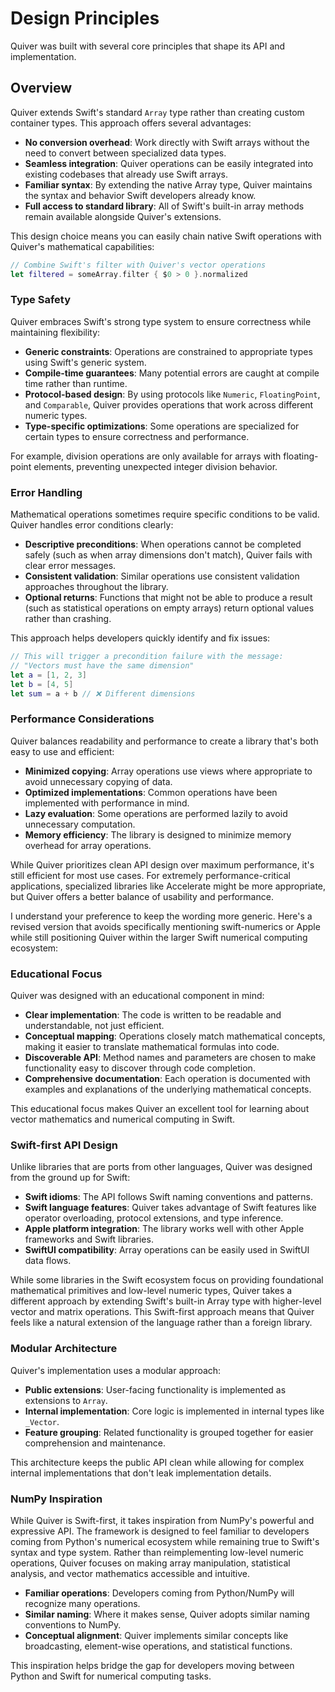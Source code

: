 # Design Principles

Quiver was built with several core principles that shape its API and implementation. 

## Overview

Quiver extends Swift's standard `Array` type rather than creating custom container types. This approach offers several advantages:

- **No conversion overhead**: Work directly with Swift arrays without the need to convert between specialized data types.
- **Seamless integration**: Quiver operations can be easily integrated into existing codebases that already use Swift arrays.
- **Familiar syntax**: By extending the native Array type, Quiver maintains the syntax and behavior Swift developers already know.
- **Full access to standard library**: All of Swift's built-in array methods remain available alongside Quiver's extensions.

This design choice means you can easily chain native Swift operations with Quiver's mathematical capabilities:

```swift
// Combine Swift's filter with Quiver's vector operations
let filtered = someArray.filter { $0 > 0 }.normalized
```

### Type Safety

Quiver embraces Swift's strong type system to ensure correctness while maintaining flexibility:

- **Generic constraints**: Operations are constrained to appropriate types using Swift's generic system.
- **Compile-time guarantees**: Many potential errors are caught at compile time rather than runtime.
- **Protocol-based design**: By using protocols like `Numeric`, `FloatingPoint`, and `Comparable`, Quiver provides operations that work across different numeric types.
- **Type-specific optimizations**: Some operations are specialized for certain types to ensure correctness and performance.

For example, division operations are only available for arrays with floating-point elements, preventing unexpected integer division behavior.

### Error Handling

Mathematical operations sometimes require specific conditions to be valid. Quiver handles error conditions clearly:

- **Descriptive preconditions**: When operations cannot be completed safely (such as when array dimensions don't match), Quiver fails with clear error messages.
- **Consistent validation**: Similar operations use consistent validation approaches throughout the library.
- **Optional returns**: Functions that might not be able to produce a result (such as statistical operations on empty arrays) return optional values rather than crashing.

This approach helps developers quickly identify and fix issues:

```swift
// This will trigger a precondition failure with the message:
// "Vectors must have the same dimension"
let a = [1, 2, 3]
let b = [4, 5]
let sum = a + b // ❌ Different dimensions
```

### Performance Considerations

Quiver balances readability and performance to create a library that's both easy to use and efficient:

- **Minimized copying**: Array operations use views where appropriate to avoid unnecessary copying of data.
- **Optimized implementations**: Common operations have been implemented with performance in mind.
- **Lazy evaluation**: Some operations are performed lazily to avoid unnecessary computation.
- **Memory efficiency**: The library is designed to minimize memory overhead for array operations.

While Quiver prioritizes clean API design over maximum performance, it's still efficient for most use cases. For extremely performance-critical applications, specialized libraries like Accelerate might be more appropriate, but Quiver offers a better balance of usability and performance.

I understand your preference to keep the wording more generic. Here's a revised version that avoids specifically mentioning swift-numerics or Apple while still positioning Quiver within the larger Swift numerical computing ecosystem:

### Educational Focus

Quiver was designed with an educational component in mind:

- **Clear implementation**: The code is written to be readable and understandable, not just efficient.
- **Conceptual mapping**: Operations closely match mathematical concepts, making it easier to translate mathematical formulas into code.
- **Discoverable API**: Method names and parameters are chosen to make functionality easy to discover through code completion.
- **Comprehensive documentation**: Each operation is documented with examples and explanations of the underlying mathematical concepts.

This educational focus makes Quiver an excellent tool for learning about vector mathematics and numerical computing in Swift.

### Swift-first API Design

Unlike libraries that are ports from other languages, Quiver was designed from the ground up for Swift:

- **Swift idioms**: The API follows Swift naming conventions and patterns.
- **Swift language features**: Quiver takes advantage of Swift features like operator overloading, protocol extensions, and type inference.
- **Apple platform integration**: The library works well with other Apple frameworks and Swift libraries.
- **SwiftUI compatibility**: Array operations can be easily used in SwiftUI data flows.

While some libraries in the Swift ecosystem focus on providing foundational mathematical primitives and low-level numeric types, Quiver takes a different approach by extending Swift's built-in Array type with higher-level vector and matrix operations. This Swift-first approach means that Quiver feels like a natural extension of the language rather than a foreign library.

### Modular Architecture

Quiver's implementation uses a modular approach:

- **Public extensions**: User-facing functionality is implemented as extensions to `Array`.
- **Internal implementation**: Core logic is implemented in internal types like `_Vector`.
- **Feature grouping**: Related functionality is grouped together for easier comprehension and maintenance.

This architecture keeps the public API clean while allowing for complex internal implementations that don't leak implementation details.

### NumPy Inspiration

While Quiver is Swift-first, it takes inspiration from NumPy's powerful and expressive API. The framework is designed to feel familiar to developers coming from Python's numerical ecosystem while remaining true to Swift's syntax and type system. Rather than reimplementing low-level numeric operations, Quiver focuses on making array manipulation, statistical analysis, and vector mathematics accessible and intuitive.

- **Familiar operations**: Developers coming from Python/NumPy will recognize many operations.
- **Similar naming**: Where it makes sense, Quiver adopts similar naming conventions to NumPy.
- **Conceptual alignment**: Quiver implements similar concepts like broadcasting, element-wise operations, and statistical functions.

This inspiration helps bridge the gap for developers moving between Python and Swift for numerical computing tasks.
